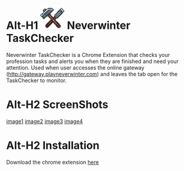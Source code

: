 Alt-H1 ![alt text][logo] Neverwinter TaskChecker
=======================

Neverwinter TaskChecker is a Chrome Extension that checks your profession tasks and alerts you when they are finished and need your attention. Used when user accesses the online gateway (http://gateway.playneverwinter.com) and leaves the tab open for the TaskChecker to monitor.

Alt-H2 ScreenShots
=====
[image1]
[image2]
[image3]
[image4]

Alt-H2 Installation
=====
Download the chrome extension [here](https://chrome.google.com/webstore/detail/neverwinter-taskchecker/fgbfobphdglmfkkmoicoincbfnaaldon)

[logo]: https://github.com/nmynarcik/neverwinter-taskchecker/blob/master/images/icon64.png "Neverwinter TaskChecker"
[image1]: https://github.com/nmynarcik/neverwinter-taskchecker/blob/master/screenshots/nwtc1.png "Neverwinter TaskChecker"
[image2]: https://github.com/nmynarcik/neverwinter-taskchecker/blob/master/screenshots/nwtc2.png "Neverwinter TaskChecker"
[image3]: https://github.com/nmynarcik/neverwinter-taskchecker/blob/master/screenshots/nwtc3.png "Neverwinter TaskChecker"
[image4]: https://github.com/nmynarcik/neverwinter-taskchecker/blob/master/screenshots/nwtc4.png "Neverwinter TaskChecker"

